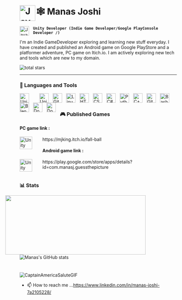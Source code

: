 #  ‍🕸️ Manas Joshi  <img align="left" alt="Java" width="50" style="padding-right:20x;"  src="https://slackmojis.com/emojis/16496-ironman/download"/>



           
       

<img align="left" alt="Java" width="30px" style="padding-right:10px;"  src="https://slackmojis.com/emojis/40837-ironman/download"/>

**`Unity Developer (Indie Game Developer/Google PlayConsole Developer /)`**

I'm an Indie GameDeveloper exploring and learning new stuff everyday. I have created and published an Android game on Google PlayStore and a platformer adventure, PC game on 
Itich.io. I am actively exploring new tech and tools which are new to my domain. 
  <p>
  <img alt="total stars" title="Total stars on GitHub" src="https://custom-icon-badges.demolab.com/github/stars/mj789-98?color=55960c&style=for-the-badge&labelColor=488207&logo=star"/></a>
   </p>
   
 ---  
   
 ### 🧰 Languages and Tools
 

<img align="left" alt="Unity" width="30px" style="padding-right:30px;" src="https://cdn-icons-png.flaticon.com/128/5969/5969294.png"/>  
<img align="left" alt="Unity" width="30px" style="padding-right:10px;" src="https://slackmojis.com/emojis/60079-unity/download"/> 


<img align="left" alt="Git" width="30px" style="padding-right:10px;" src="https://cdn.jsdelivr.net/gh/devicons/devicon/icons/git/git-original.svg" />
<img align="left" alt="Linux" width="30px" style="padding-right:10px;" src="https://cdn.jsdelivr.net/gh/devicons/devicon/icons/linux/linux-original.svg" />
<img align="left" alt="HTML" width="30px" style="padding-right:10px;" src="https://cdn.jsdelivr.net/gh/devicons/devicon/icons/html5/html5-plain.svg" />
<img align="left" alt="CSS" width="30px" style="padding-right:10px;" src="https://cdn.jsdelivr.net/gh/devicons/devicon/icons/css3/css3-plain.svg" />

<img align="left" alt="C#" width="30px" style="padding-right:10px;"  src="https://cdn.jsdelivr.net/gh/devicons/devicon/icons/csharp/csharp-original.svg" />                                                                   
<img align="left" alt="Python" width="30px" style="padding-right:10px;" src="https://cdn.jsdelivr.net/gh/devicons/devicon/icons/python/python-plain.svg" />
<img align="left" alt="C++" width="30px" style="padding-right:10px;" src="https://cdn.jsdelivr.net/gh/devicons/devicon/icons/cplusplus/cplusplus-line.svg" />
<img align="left" alt="GitHub" width="30px" style="padding-right:10px;" src="https://cdn.icon-icons.com/icons2/936/PNG/128/github-logo_icon-icons.com_73546.png"/>

<img align="left" alt="Bash" width="30px" style="padding-right:10px;" src="https://cdn.jsdelivr.net/gh/devicons/devicon/icons/bash/bash-original.svg" />
<img align="left" alt="Blender" width="30px" style="padding-right:10px;"src="https://cdn.icon-icons.com/icons2/195/PNG/128/Blender_23505.png" />
<img align="left" alt="Docker" width="30px" style="padding-right:10px;"src="https://cdn.jsdelivr.net/gh/devicons/devicon/icons/docker/docker-original.svg"/>           <img align="left" alt="Docker" width="30px" style="padding-right:10px;"src="https://cdn.icon-icons.com/icons2/2389/PNG/128/amazon_aws_logo_icon_145507.png"/>                                     

                                                                              
<br />





#   

### 🎮 Published Games
<h4>PC game link : </h4>
<img align="left" alt="Unity" width="40px" style="padding-right:30px;" src="https://img.itch.zone/aW1nLzY1NTc5NjMucG5n/315x250%23c/w2zSt1.png"/>
https://mjking.itch.io/fall-ball

<h4>Android game link : </h4>
<img align="left" alt="Unity" width="40px" style="padding-right:30px;" src="https://play-lh.googleusercontent.com/UpCjhQzs2RhHZekvvkFYZ5IqicxK-OQ4wOMnU5r4JKbY8VWwPdVlvFub1eGWUYHj-vs=w240-h480-rw"/>
https://play.google.com/store/apps/details?id=com.manasj.guessthepicture



<br />



#

### 📊 Stats

<img align="right" width="450px" height="190px" style="padding-right:100px;" src="https://github-readme-stats.vercel.app/api/top-langs/?username=mj789-98&layout=compact"/>

![Manas's GitHub stats](https://github-readme-stats.vercel.app/api?username=mj789-98&show_icons=true&theme=gruvbox)

<!-- ![GitHub Streak](https://streak-stats.demolab.com?user=mj789-98&theme=gruvbox&border_radius=4.5) -->

#



#

![CaptainAmericaSaluteGIF](https://user-images.githubusercontent.com/63033348/193194390-8fac905f-f92c-4341-8385-0a91cd354d0d.gif)


  - 📫 How to reach me ...https://www.linkedin.com/in/manas-joshi-7a2105228/





<!---
mj789-98/mj789-98 is a ✨ special ✨ repository because its `README.md` (this file) appears on your GitHub profile.
You can click the Preview link to take a look at your changes.
--->
